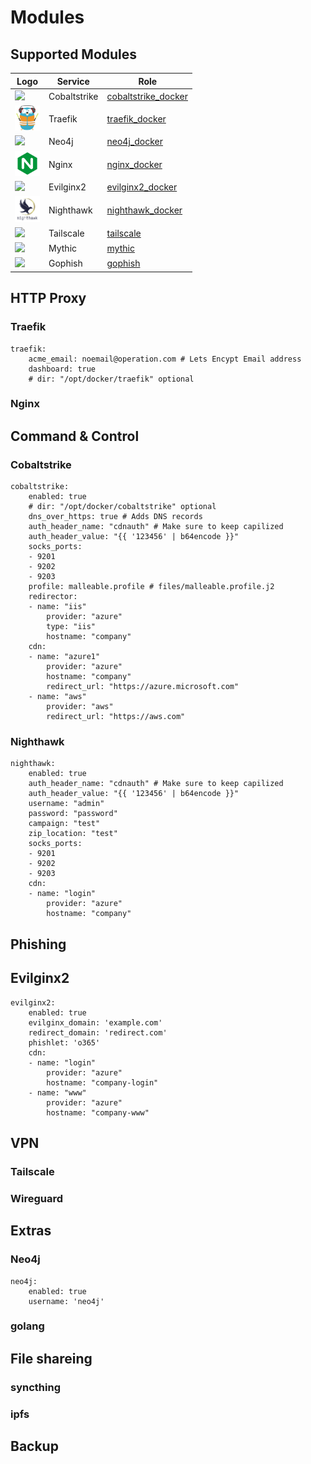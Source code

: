 # Modules

## Supported Modules

| Logo | Service | Role |
| ------ | ----- | ------ |
|  <img src='https://github.com/warhorse/ansible-role-cobaltstrike-docker/blob/master/images/cs_logo.png?raw=true' width='40'>                                                                                                                         | Cobaltstrike  | [cobaltstrike_docker](https://github.com/warhorse/ansible-role-cobaltstrike-docker)|
|  <img src='https://github.com/warhorse/ansible-role-traefik-docker/blob/master/images/traefik_logo.png?raw=true' width='40'>                                                                                                                         | Traefik  | [traefik_docker](https://github.com/warhorse/ansible-role-traefik-docker)|
|  <img src='https://github.com/warhorse/ansible-role-neo4j-docker/blob/master/images/neo4j_logo.png?raw=true' width='40'>                                                                                                                         | Neo4j  | [neo4j_docker](https://github.com/warhorse/ansible-role-nginx-docker)|
|  <img src='https://github.com/warhorse/ansible-role-nginx-docker/blob/master/images/nginx_logo.png?raw=true' width='40'>                                                                                                                         | Nginx  | [nginx_docker](https://github.com/warhorse/ansible-role-nginx-docker)|
|  <img src='https://github.com/warhorse/ansible-role-evilginx2-docker/blob/master/images/evilginx2_logo.png?raw=true' width='40'>                                                                                                                         | Evilginx2  | [evilginx2_docker](https://github.com/warhorse/ansible-role-evilginx2-docker)|
|  <img src='https://github.com/warhorse/ansible-role-nighthawk-docker/blob/master/images/nighthawk_logo.png?raw=true' width='40'>                                                                                                                         | Nighthawk  | [nighthawk_docker](https://github.com/warhorse/ansible-role-nighthawk-docker)|
|  <img src='https://cdn-1.webcatalog.io/catalog/tailscale/tailscale-icon.png' width='40'>                                                                                                                         | Tailscale  | [tailscale](https://github.com/artis3n/ansible-role-tailscale)
|  <img src='https://encrypted-tbn0.gstatic.com/images?q=tbn:ANd9GcRqaWTrw1ttvAZKoTi6guz8mP4WO_h-5EoXAzBzWzVX2g&s' width='40'>                                                                                                                         | Mythic  | [mythic](https://github.com/t94j0/ansible-role-mythic)|
|  <img src='https://github.com/warhorse/ansible-role-gophish-docker/blob/master/images/gophish_logo.png?raw=true' width='40'>                                                                                                                         | Gophish  | [gophish](https://github.com/t94j0/ansible-role-gophish-docker)|

## HTTP Proxy

### Traefik

```
traefik:
    acme_email: noemail@operation.com # Lets Encypt Email address
    dashboard: true
    # dir: "/opt/docker/traefik" optional
```

### Nginx

## Command & Control

### Cobaltstrike

```
cobaltstrike:
    enabled: true
    # dir: "/opt/docker/cobaltstrike" optional
    dns_over_https: true # Adds DNS records
    auth_header_name: "cdnauth" # Make sure to keep capilized
    auth_header_value: "{{ '123456' | b64encode }}"
    socks_ports: 
    - 9201
    - 9202
    - 9203
    profile: malleable.profile # files/malleable.profile.j2
    redirector:
    - name: "iis"
        provider: "azure"
        type: "iis" 
        hostname: "company"
    cdn:
    - name: "azure1"
        provider: "azure"
        hostname: "company"
        redirect_url: "https://azure.microsoft.com"
    - name: "aws"
        provider: "aws"
        redirect_url: "https://aws.com"
```

### Nighthawk

```
nighthawk:
    enabled: true
    auth_header_name: "cdnauth" # Make sure to keep capilized
    auth_header_value: "{{ '123456' | b64encode }}"
    username: "admin"
    password: "password"
    campaign: "test"
    zip_location: "test"
    socks_ports: 
    - 9201
    - 9202
    - 9203
    cdn:
    - name: "login"
        provider: "azure"
        hostname: "company"
```

## Phishing

## Evilginx2

```
evilginx2:
    enabled: true
    evilginx_domain: 'example.com'
    redirect_domain: 'redirect.com'
    phishlet: 'o365'
    cdn:
    - name: "login"
        provider: "azure"
        hostname: "company-login"
    - name: "www"
        provider: "azure"
        hostname: "company-www"
```

## VPN

### Tailscale

### Wireguard

## Extras

### Neo4j

```
neo4j:
    enabled: true
    username: 'neo4j'
```

### golang

## File shareing

### syncthing

### ipfs

## Backup 